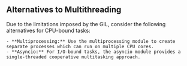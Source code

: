 ## Alternatives to Multithreading

Due to the limitations imposed by the GIL, consider the following alternatives for CPU-bound tasks:

    - **Multiprocessing:** Use the multiprocessing module to create separate processes which can run on multiple CPU cores.
    - **Asyncio:** For I/O-bound tasks, the asyncio module provides a single-threaded cooperative multitasking approach.
